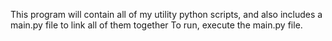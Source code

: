 This program will contain all of my utility python scripts, and also includes a main.py file to link all of them together
To run, execute the main.py file.
